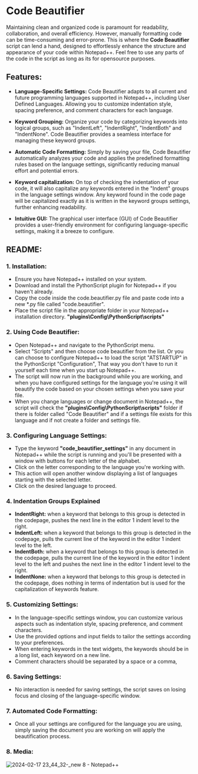 # Code Beautifier

Maintaining clean and organized code is paramount for readability, collaboration, and overall efficiency. However, manually formatting code can be time-consuming and error-prone. This is where the **Code Beautifier** script can lend a hand, designed to effortlessly enhance the structure and appearance of your code within Notepad++. Feel free to use any parts of the code in the script as long as its for opensource purposes.

## Features:

- **Language-Specific Settings:** Code Beautifier adapts to all current and future programming languages supported in Notepad++, including User Defined Languages. Allowing you to customize indentation style, spacing preference, and comment characters for each language.

- **Keyword Grouping:** Organize your code by categorizing keywords into logical groups, such as "IndentLeft", "IndentRight", "IndentBoth" and "IndentNone". Code Beautifier provides a seamless interface for managing these keyword groups.

- **Automatic Code Formatting:** Simply by saving your file, Code Beautifier automatically analyzes your code and applies the predefined formatting rules based on the language settings, significantly reducing manual effort and potential errors.

- **Keyword capitalization:** On top of checking the indentation of your code, it will also capitalize any keywords entered in the "Indent" groups in the language settings window. Any keyword found in the code page will be capitalized exactly as it is written in the keyword groups settings, further enhancing readability.

- **Intuitive GUI:** The graphical user interface (GUI) of Code Beautifier provides a user-friendly environment for configuring language-specific settings, making it a breeze to configure.

## README:

### 1. Installation:

- Ensure you have Notepad++ installed on your system.
- Download and install the PythonScript plugin for Notepad++ if you haven't already.
- Copy the code inside the code.beautifier.py file and paste code into a new *.py file called "code.beautifier".
- Place the script file in the appropriate folder in your Notepad++ installation directory.
**"plugins\Config\PythonScript\scripts"**

### 2. Using Code Beautifier:

- Open Notepad++ and navigate to the PythonScript menu.
- Select "Scripts" and then choose code beautifier from the list. Or you can choose to configure Notepad++ to load the script "ATSTARTUP" in the PythonScript "Configuration", That way you don't have to run it yourself each time when you start up Notepad++.
- The script will now run in the background while you are working, and when you have configured settings for the language you're using it will beautify the code based on your chosen settings when you save your file.
- When you change languages or change document in Notepad++, the script will check the **"plugins\Config\PythonScript\scripts"** folder if there is folder called "Code Beautifier" and if a settings file exists for this language and if not create a folder and settings file.

### 3. Configuring Language Settings:

- Type the keyword **"code_beautifier_settings"** in any document in Notepad++ while the script is running and you'll be presented with a window with buttons for each letter of the alphabet.
- Click on the letter corresponding to the language you're working with.
- This action will open another window displaying a list of languages starting with the selected letter.
- Click on the desired language to proceed.

### 4. Indentation Groups Explained

- **IndentRight:** when a keyword that belongs to this group is detected in the codepage, pushes the next line in the editor 1 indent level to the right.
- **IndentLeft:** when a keyword that belongs to this group is detected in the codepage, pulls the current line of the keyword in the editor 1 indent level to the left.
- **IndentBoth:** when a keyword that belongs to this group is detected in the codepage, pulls the current line of the keyword in the editor 1 indent level to the left and pushes the next line in the editor 1 indent level to the right.
- **IndentNone:** when a keyword that belongs to this group is detected in the codepage, does nothing in terms of indentation but is used for the capitalization of keywords feature.

### 5. Customizing Settings:

- In the language-specific settings window, you can customize various aspects such as indentation style, spacing preference, and comment characters.
- Use the provided options and input fields to tailor the settings according to your preferences.
- When entering keywords in the text widgets, the keywords should be in a long list, each keyword on a new line.
- Comment characters should be separated by a space or a comma,

### 6. Saving Settings:

- No interaction is needed for saving settings, the script saves on losing focus and closing of the language-specific window.

### 7. Automated Code Formatting:

- Once all your settings are configured for the language you are using, simply saving the document you are working on will apply the beautification process.

### 8.  Media:

![2024-02-17 23_44_32-_new 8 - Notepad++](https://github.com/Khundiann/code-beautifier/assets/151635111/a14a4898-d149-43e8-bc77-02630df198f9)

